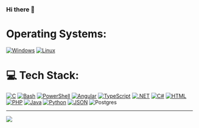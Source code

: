 ### Hi there 👋

<!--
**Oazin/oazin** is a ✨ _special_ ✨ repository because its `README.md` (this file) appears on your GitHub profile.

Here are some ideas to get you started:

- 🔭 I’m currently working on ...
- 🌱 I’m currently learning ...
- 👯 I’m looking to collaborate on ...
- 🤔 I’m looking for help with ...
- 💬 Ask me about ...
- 📫 How to reach me: ...
- 😄 Pronouns: ...
- ⚡ Fun fact: ...
-->

# Operating Systems:
[![Windows](https://img.shields.io/badge/Windows-0078D6?logo=windows&logoColor=white)](#) [![Linux](https://img.shields.io/badge/Linux-FCC624?logo=linux&logoColor=black)](#)

# 💻 Tech Stack:

[![C](https://img.shields.io/badge/C-00599C?logo=c&logoColor=white)](#) [![Bash](https://img.shields.io/badge/Bash-4EAA25?logo=gnubash&logoColor=fff)](#) [![PowerShell](https://img.shields.io/badge/PowerShell-%235391FE.svg?logo=powershell&logoColor=white)](#) [![Angular](https://img.shields.io/badge/Angular-%23DD0031.svg?logo=angular&logoColor=white)](#) [![TypeScript](https://img.shields.io/badge/TypeScript-3178C6?logo=typescript&logoColor=fff)](#) [![.NET](https://img.shields.io/badge/.NET-512BD4?logo=dotnet&logoColor=fff)](#) [![C#](https://img.shields.io/badge/C%23-%23239120.svg?logo=csharp&logoColor=white)](#) [![HTML](https://img.shields.io/badge/HTML-%23E34F26.svg?logo=html5&logoColor=white)](#) [![PHP](https://img.shields.io/badge/php-%23777BB4.svg?&logo=php&logoColor=white)](#) [![Java](https://img.shields.io/badge/Java-%23ED8B00.svg?logo=openjdk&logoColor=white)](#) [![Python](https://img.shields.io/badge/Python-3776AB?logo=python&logoColor=fff)](#) [![JSON](https://img.shields.io/badge/JSON-000?logo=json&logoColor=fff)](#) ![Postgres](https://img.shields.io/badge/Postgres-%23316192.svg?logo=postgresql&logoColor=white)

---
[![](https://visitcount.itsvg.in/api?id=oazin&icon=4&color=2)](https://visitcount.itsvg.in)
